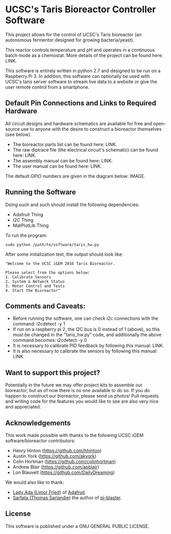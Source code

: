 UCSC's Taris Bioreactor Controller Software
===========================================

This project allows for the control of UCSC's Taris bioreactor (an autonomous fermentor designed for growing bacteria/yeast).

This reactor controls temperature and pH and operates in a continuous batch mode as a chemostat.  More details of the project can be found here: LINK.

This software is entirely written in python 2.7 and designed to be run on a Raspberry Pi 3.  In addition, this software can optionally be used with UCSC's taris server software to stream live data to a website or give the user remote control from a smartphone.

## Default Pin Connections and Links to Required Hardware

All circuit designs and hardware schematics are available for free and open-source use to anyone with the desire to construct a bioreactor themselves (see below).

* The bioreactor parts list can be found here: LINK.
* The raw diptrace file (the electrical circuit's schematic) can be found here: LINK.
* The assembly manual can be found here: LINK.
* The user manual can be found here: LINK.

The default GPIO numbers are given in the diagram below: IMAGE.

## Running the Software

Doing such and such should install the following dependencies:

* Adafruit Thing
* I2C Thing
* MatPlotLib Thing

To run the program:

    sudo python /path/to/software/taris_hw.py

After some initialization text, the output should look like:

    "Welcome to the UCSC iGEM 2016 Taris Bioreactor.
    
    Please select from the options below:
    1. Calibrate Sensors
    2. System & Network Status
    3. Motor Control and Tests
    4. Start the Bioreactor"

## Comments and Caveats:
* Before running the software, one can check i2c connections with the command:
    i2cdetect -y 1
* If run on a raspberry pi 2, the I2C bus is 0 instead of 1 (above), so this must be changed in the "taris_hw.py" code, and additionally the above command becomes:
    i2cdetect -y 0
* It is necessary to calibrate PID feedback by following this manual: LINK.
* It is also necessary to calibrate the sensors by following this manual: LINK.

## Want to support this project?

Potentially in the future we may offer project kits to assemble our bioreactor, but as of now there is no one available to do so.  If you do happen to construct our bioreactor, please send us photos!  Pull requests and writing code for the features you would like to see are also very nice and appreciated.

## Acknowledgements

This work made possible with thanks to the following UCSC iGEM software/bioreactor contributors:

* Henry Hinton (https://github.com/hhinton)
* Austin York (https://github.com/akyork)
* Colin Hortman (https://github.com/colinhortman)
* Andrew Blair (https://github.com/apblair)
* Lon Blauvelt (https://github.com/DailyDreaming)

We would also like to thank:

* [Lady Ada (Limor Fried)](http://www.ladyada.net/) of [Adafruit](https://www.adafruit.com/).
* [Sarfata (Thomas Sarlandie)](http://www.sarfata.org/about.html) the author of [pi-blaster](https://github.com/sarfata/pi-blaster).

## License

This software is published under a GNU GENERAL PUBLIC LICENSE.
